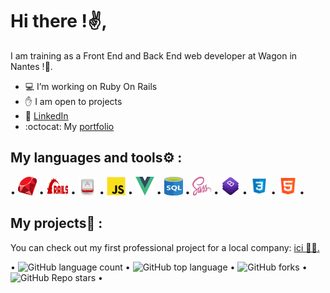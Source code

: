 # Hi there !✌️,
I am training as a Front End and Back End web developer at Wagon in Nantes !🚋.
- 💻 I’m working on Ruby On Rails
- ✋ I am open to projects
- 👤 [LinkedIn](https://www.linkedin.com/in/lucas-vittaz/)
- :octocat: My [portfolio](WIP)  
## My languages and tools⚙️ :
&bull; <img src="https://github.com/Lucas-vittaz/Lucas-Vittaz/blob/main/img/ruby.png" alt="ruby" height="30" width="30"/> &bull; <img src="https://github.com/Lucas-vittaz/Lucas-Vittaz/blob/main/img/rails.png" alt="ROR" height="30" width="35"/> &bull; <img src="https://github.com/Lucas-vittaz/Lucas-Vittaz/blob/main/img/motion.png" alt="Ruby-Motion " height="30" width="30"/> &bull; <img src="https://github.com/Lucas-vittaz/Lucas-Vittaz/blob/main/img/js-icon.png" alt="Javascript" height="30" width="30"/> &bull; <img src="https://github.com/Lucas-vittaz/Lucas-Vittaz/blob/main/img/vue.png" alt="VueJS" height="30" width="30"/> &bull; <img src="https://github.com/Lucas-vittaz/Lucas-Vittaz/blob/main/img/sql(1).png" alt="SQL" height="30" width="30"/> &bull; <img src="https://github.com/Lucas-vittaz/Lucas-Vittaz/blob/main/img/sass.png" alt="SCSS" height="30" width="30"/> &bull; <img src="https://github.com/Lucas-vittaz/Lucas-Vittaz/blob/main/img/bootstrap.png" alt="Bootstrap" height="30" width="30"/> &bull; <img src="https://github.com/Lucas-vittaz/Lucas-Vittaz/blob/main/img/css.png" alt="CSS" height="30" width="30"/> &bull; <img src="https://github.com/Lucas-vittaz/Lucas-Vittaz/blob/main/img/html.png" alt="HTML" height="30" width="30"/> &bull;
## My projects📌 :
You can check out my first professional project for a local company: <a href="https://www.jardica.net/">ici 👨‍💻.</a><br>

&bull; ![GitHub language count](https://img.shields.io/github/languages/count/Lucas-vittaz/jardi) &bull;
![GitHub top language](https://img.shields.io/github/languages/top/Lucas-vittaz/jardi?color=yellow) &bull;
![GitHub forks](https://img.shields.io/github/forks/Lucas-vittaz/jardi?style=social) &bull;
![GitHub Repo stars](https://img.shields.io/github/stars/Lucas-vittaz/jardi?style=social) &bull;
